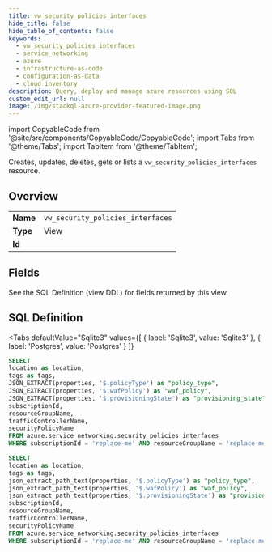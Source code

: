 ```yaml
--- 
title: vw_security_policies_interfaces
hide_title: false
hide_table_of_contents: false
keywords:
  - vw_security_policies_interfaces
  - service_networking
  - azure
  - infrastructure-as-code
  - configuration-as-data
  - cloud inventory
description: Query, deploy and manage azure resources using SQL
custom_edit_url: null
image: /img/stackql-azure-provider-featured-image.png
---
```


import CopyableCode from '@site/src/components/CopyableCode/CopyableCode';
import Tabs from '@theme/Tabs';
import TabItem from '@theme/TabItem';

Creates, updates, deletes, gets or lists a <code>vw_security_policies_interfaces</code> resource.

## Overview
<table><tbody>
<tr><td><b>Name</b></td><td><code>vw_security_policies_interfaces</code></td></tr>
<tr><td><b>Type</b></td><td>View</td></tr>
<tr><td><b>Id</b></td><td><CopyableCode code="azure.service_networking.vw_security_policies_interfaces" /></td></tr>
</tbody></table>

## Fields

See the SQL Definition (view DDL) for fields returned by this view.

## SQL Definition

<Tabs
defaultValue="Sqlite3"
values={[
{ label: 'Sqlite3', value: 'Sqlite3' },
{ label: 'Postgres', value: 'Postgres' }
]}
>
<TabItem value="Sqlite3">

```sql
SELECT
location as location,
tags as tags,
JSON_EXTRACT(properties, '$.policyType') as "policy_type",
JSON_EXTRACT(properties, '$.wafPolicy') as "waf_policy",
JSON_EXTRACT(properties, '$.provisioningState') as "provisioning_state",
subscriptionId,
resourceGroupName,
trafficControllerName,
securityPolicyName
FROM azure.service_networking.security_policies_interfaces
WHERE subscriptionId = 'replace-me' AND resourceGroupName = 'replace-me' AND trafficControllerName = 'replace-me';
```

</TabItem>
<TabItem value="Postgres">

```sql
SELECT
location as location,
tags as tags,
json_extract_path_text(properties, '$.policyType') as "policy_type",
json_extract_path_text(properties, '$.wafPolicy') as "waf_policy",
json_extract_path_text(properties, '$.provisioningState') as "provisioning_state",
subscriptionId,
resourceGroupName,
trafficControllerName,
securityPolicyName
FROM azure.service_networking.security_policies_interfaces
WHERE subscriptionId = 'replace-me' AND resourceGroupName = 'replace-me' AND trafficControllerName = 'replace-me';
```

</TabItem>
</Tabs>

